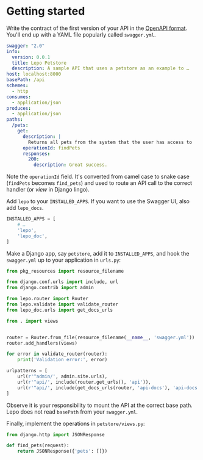 # Getting started

Write the contract of the first version of your API in the [OpenAPI format](https://github.com/OAI/OpenAPI-Specification). You'll end up with a YAML file popularly called `swagger.yml`.

```yaml
swagger: "2.0"
info:
  version: 0.0.1
  title: Lepo Petstore
  description: A sample API that uses a petstore as an example to …
host: localhost:8000
basePath: /api
schemes:
  - http
consumes:
  - application/json
produces:
  - application/json
paths:
  /pets:
    get:
      description: |
        Returns all pets from the system that the user has access to
      operationId: findPets
      responses:
        200:
          description: Great success.
```

Note the `operationId` field. It's converted from camel case to snake case (`findPets` becomes `find_pets`) and used to route an API call to the correct handler (or *view* in Django lingo).

Add `lepo` to your `INSTALLED_APPS`. If you want to use the Swagger UI, also add `lepo_docs`.

```python
INSTALLED_APPS = [
    # …
    'lepo',
    'lepo_doc',
]
```

Make a Django app, say `petstore`, add it to `INSTALLED_APPS`, and hook the `swagger.yml` up to your application in `urls.py`:

```python
from pkg_resources import resource_filename

from django.conf.urls import include, url
from django.contrib import admin

from lepo.router import Router
from lepo.validate import validate_router
from lepo_doc.urls import get_docs_urls

from . import views


router = Router.from_file(resource_filename(__name__, 'swagger.yml'))
router.add_handlers(views)

for error in validate_router(router):
    print('Validation error:', error)

urlpatterns = [
    url(r'^admin/', admin.site.urls),
    url(r'^api/', include(router.get_urls(), 'api')),
    url(r'^api/', include(get_docs_urls(router, 'api-docs'), 'api-docs')),
]
```

Observe it is your responsibility to mount the API at the correct base path. Lepo does not read `basePath` from your `swagger.yml`.

Finally, implement the operations in `petstore/views.py`:

```python
from django.http import JSONResponse

def find_pets(request):
    return JSONResponse({'pets': []})
```
